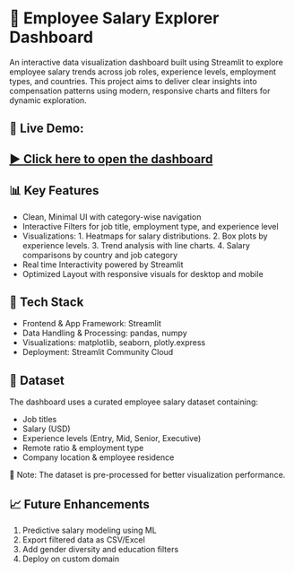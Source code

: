 # 💼 Employee Salary Explorer Dashboard

An interactive data visualization dashboard built using Streamlit to explore employee salary trends across job roles, experience levels, employment types, and countries. 
This project aims to deliver clear insights into compensation patterns using modern, responsive charts and filters for dynamic exploration.

## 🚀 **Live Demo**:  
[▶️ Click here to open the dashboard](https://employeedashboard-site-dysg8gxvvywzgvrxzceyfh.streamlit.app/)
---

## 📊 Key Features

- Clean, Minimal UI with category-wise navigation
- Interactive Filters for job title, employment type, and experience level
- Visualizations: 1. Heatmaps for salary distributions.
                  2. Box plots by experience levels.
                  3. Trend analysis with line charts.
                  4. Salary comparisons by country and job category 
- Real time Interactivity powered by Streamlit 
- Optimized Layout with responsive visuals for desktop and mobile

## 🧰 Tech Stack

- Frontend & App Framework: Streamlit
- Data Handling & Processing: pandas, numpy
- Visualizations: matplotlib, seaborn, plotly.express
- Deployment: Streamlit Community Cloud

## 📂 Dataset

The dashboard uses a curated employee salary dataset containing:
- Job titles
- Salary (USD)
- Experience levels (Entry, Mid, Senior, Executive)
- Remote ratio & employment type
- Company location & employee residence

📌 Note: The dataset is pre-processed for better visualization performance.

## 📈 Future Enhancements

1. Predictive salary modeling using ML
2. Export filtered data as CSV/Excel
3. Add gender diversity and education filters
4. Deploy on custom domain

